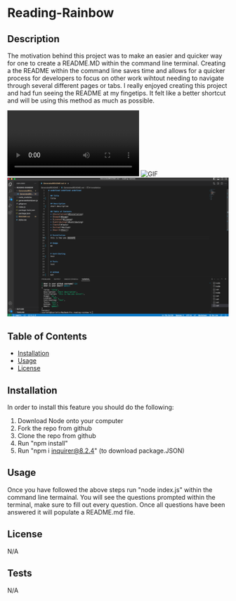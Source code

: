# Reading-Rainbow

## Description 

The motivation behind this project was to make an easier and quicker way for one to create a README.MD within the command line terminal. Creating a the README within the command line saves time and allows for a quicker process for developers to focus on other work wihtout needing to navigate through several different pages or tabs. I really enjoyed creating this project and had fun seeing the README at my fingetips. It felt like a better shortcut and will be using this method as much as possible.

![VIDEO](./assets/README.webm)
![GIF](./assets/GIF.gif)
![IMG](./assets/IMG.png)

## Table of Contents

* [Installation](#installation)
* [Usage](#usage)
* [License](#license)


## Installation

In order to install this feature you should do the following:

1. Download Node onto your computer
2. Fork the repo from github
3. Clone the repo from github
3. Run "npm install"
4. Run "npm i inquirer@8.2.4" (to download package.JSON)


## Usage 

Once you have followed the above steps run "node index.js" within the command line termainal. You will see the questions prompted within the terminal, make sure to fill out every question. Once all questions have been answered it will populate a README.md file.


## License
N/A

## Tests

N/A




